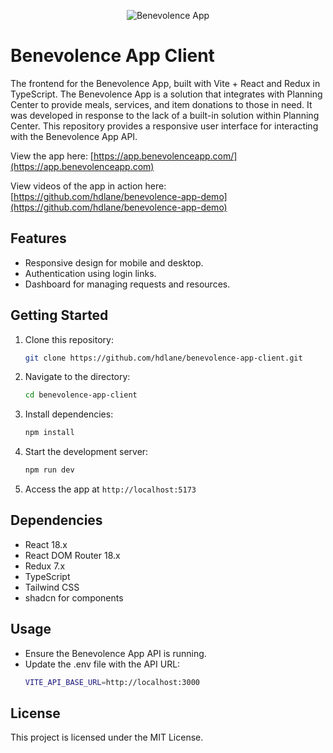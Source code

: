 <p align="center">
  <img loading="lazy" alt="Benevolence App" src="https://github.com/user-attachments/assets/ef388283-4b4d-41a5-83fb-079928fe3e06" />
</p>

# Benevolence App Client
The frontend for the Benevolence App, built with Vite + React and Redux in TypeScript. The Benevolence App is a solution that integrates with Planning Center to provide meals, services, and item donations to those in need. It was developed in response to the lack of a built-in solution within Planning Center. This repository provides a responsive user interface for interacting with the Benevolence App API.

View the app here: [https://app.benevolenceapp.com/](https://app.benevolenceapp.com)

View videos of the app in action here: [https://github.com/hdlane/benevolence-app-demo](https://github.com/hdlane/benevolence-app-demo)

## Features
- Responsive design for mobile and desktop.
- Authentication using login links.
- Dashboard for managing requests and resources.

## Getting Started
1. Clone this repository:
   ```bash
   git clone https://github.com/hdlane/benevolence-app-client.git
2. Navigate to the directory:
   ```bash
   cd benevolence-app-client
3. Install dependencies:
   ```bash
   npm install
4. Start the development server:
   ```bash
   npm run dev
5. Access the app at `http://localhost:5173`

## Dependencies
- React 18.x
- React DOM Router 18.x
- Redux 7.x
- TypeScript
- Tailwind CSS
- shadcn for components

## Usage
- Ensure the Benevolence App API is running.
- Update the .env file with the API URL:
   ```bash
   VITE_API_BASE_URL=http://localhost:3000

## License
This project is licensed under the MIT License.
